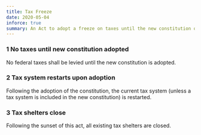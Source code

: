 ```yaml
---
title: Tax Freeze
date: 2020-05-04
inforce: true
summary: An Act to adopt a freeze on taxes until the new constitution of Norlund is adopted.
---
```


### 1 No taxes until new constitution adopted

No federal taxes shall be levied until the new constitution is adopted.

### 2 Tax system restarts upon adoption

Following the adoption of the constitution, the current tax system (unless a tax system is included in the new constitution) is restarted.

### 3 Tax shelters close

Following the sunset of this act, all existing tax shelters are closed.